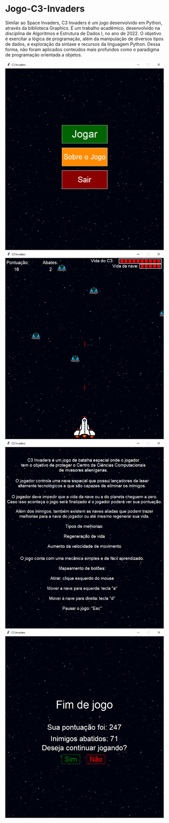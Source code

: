 # Jogo-C3-Invaders
Similar ao Space Invaders, C3 Invaders é um jogo desenvolvido em Python, através da biblioteca Graphics. É um trabalho acadêmico, desenvolvido na disciplina de Algoritmos e Estrutura de Dados I, no ano de 2022. O objetivo é exercitar a lógica de programação, além da manipulação de diversos tipos de dados, e exploração da sintaxe e recursos da linguagem Python. Dessa forma, não foram aplicados conteúdos mais profundos como o paradigma de programação orientada a objetos.

![Texto Alternativo](./img/menu.png)
![Texto Alternativo](./img/ingame.png)
![Texto Alternativo](./img/sobre.png)
![Texto Alternativo](./img/endgame.png)